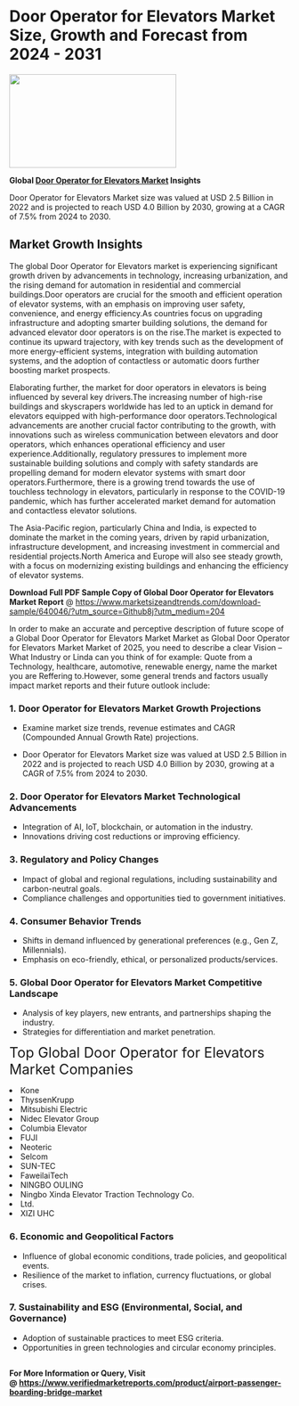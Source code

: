 <H1>Door Operator for Elevators Market Size, Growth and Forecast from 2024 - 2031</H1><img class="aligncenter size-medium wp-image-584254" src="https://thirdeyenews.in/wp-content/uploads/2024/09/Global-Market-Research-300x168.jpeg" alt="" width="300" height="168" /><p><strong>Global&nbsp;<a href="https://www.marketsizeandtrends.com/download-sample/640046/?utm_source=Github8j?utm_medium=204">Door Operator for Elevators Market</a> Insights</strong></p><p>Door Operator for Elevators Market size was valued at USD 2.5 Billion in 2022 and is projected to reach USD 4.0 Billion by 2030, growing at a CAGR of 7.5% from 2024 to 2030.</p><p><h2>Market Growth Insights</h2> <p>The global Door Operator for Elevators market is experiencing significant growth driven by advancements in technology, increasing urbanization, and the rising demand for automation in residential and commercial buildings.Door operators are crucial for the smooth and efficient operation of elevator systems, with an emphasis on improving user safety, convenience, and energy efficiency.As countries focus on upgrading infrastructure and adopting smarter building solutions, the demand for advanced elevator door operators is on the rise.The market is expected to continue its upward trajectory, with key trends such as the development of more energy-efficient systems, integration with building automation systems, and the adoption of contactless or automatic doors further boosting market prospects.</p> <p>Elaborating further, the market for door operators in elevators is being influenced by several key drivers.The increasing number of high-rise buildings and skyscrapers worldwide has led to an uptick in demand for elevators equipped with high-performance door operators.Technological advancements are another crucial factor contributing to the growth, with innovations such as wireless communication between elevators and door operators, which enhances operational efficiency and user experience.Additionally, regulatory pressures to implement more sustainable building solutions and comply with safety standards are propelling demand for modern elevator systems with smart door operators.Furthermore, there is a growing trend towards the use of touchless technology in elevators, particularly in response to the COVID-19 pandemic, which has further accelerated market demand for automation and contactless elevator solutions.</p> <p>The Asia-Pacific region, particularly China and India, is expected to dominate the market in the coming years, driven by rapid urbanization, infrastructure development, and increasing investment in commercial and residential projects.North America and Europe will also see steady growth, with a focus on modernizing existing buildings and enhancing the efficiency of elevator systems.</p> <p><span class=""><strong>Download Full PDF Sample Copy of Global Door Operator for Elevators Market Report</strong> @ <a href="https://www.marketsizeandtrends.com/download-sample/640046/?utm_source=Github8j?utm_medium=204" target="_blank">https://www.marketsizeandtrends.com/download-sample/640046/?utm_source=Github8j?utm_medium=204</a></span></p><p>In order to make an accurate and perceptive description of future scope of a Global&nbsp;Door Operator for Elevators Market Market as Global&nbsp;Door Operator for Elevators Market Market of 2025, you need to describe a clear Vision &ndash; What Industry or Linda can you think of for example: Quote from a Technology, healthcare, automotive, renewable energy, name the market you are Reffering to.However, some general trends and factors usually impact market reports and their future outlook include:</p><h3>1.&nbsp;<strong>Door Operator for Elevators Market Growth Projections</strong></h3><ul><li>Examine market size trends, revenue estimates and CAGR (Compounded Annual Growth Rate) projections.</li><li><p>Door Operator for Elevators Market size was valued at USD 2.5 Billion in 2022 and is projected to reach USD 4.0 Billion by 2030, growing at a CAGR of 7.5% from 2024 to 2030.</p></li></ul><h3>2.&nbsp;<strong>Door Operator for Elevators Market Technological Advancements</strong></h3><ul><li>Integration of AI, IoT, blockchain, or automation in the industry.</li><li>Innovations driving cost reductions or improving efficiency.</li></ul><h3>3.&nbsp;<strong>Regulatory and Policy Changes</strong></h3><ul><li>Impact of global and regional regulations, including sustainability and carbon-neutral goals.</li><li>Compliance challenges and opportunities tied to government initiatives.</li></ul><h3>4.&nbsp;<strong>Consumer Behavior Trends</strong></h3><ul><li>Shifts in demand influenced by generational preferences (e.g., Gen Z, Millennials).</li><li>Emphasis on eco-friendly, ethical, or personalized products/services.</li></ul><h3>5.&nbsp;<strong>Global Door Operator for Elevators Market Competitive Landscape</strong></h3><ul><li>Analysis of key players, new entrants, and partnerships shaping the industry.</li><li>Strategies for differentiation and market penetration.</li></ul><p data-pm-slice="1 1 []"><span style="color: inherit; font-family: inherit; font-size: 25px;">Top Global Door Operator for Elevators Market Companies</span></p><div class="" data-test-id=""><p><li>Kone</li><li> ThyssenKrupp</li><li> Mitsubishi Electric</li><li> Nidec Elevator Group</li><li> Columbia Elevator</li><li> FUJI</li><li> Neoteric</li><li> Selcom</li><li> SUN-TEC</li><li> FaweilaiTech</li><li> NINGBO OULING</li><li> Ningbo Xinda Elevator Traction Technology Co.</li><li> Ltd.</li><li> XIZI UHC</li></p></div><h3>6.&nbsp;<strong>Economic and Geopolitical Factors</strong></h3><ul><li>Influence of global economic conditions, trade policies, and geopolitical events.</li><li>Resilience of the market to inflation, currency fluctuations, or global crises.</li></ul><h3>7.&nbsp;<strong>Sustainability and ESG (Environmental, Social, and Governance)</strong></h3><ul><li>Adoption of sustainable practices to meet ESG criteria.</li><li>Opportunities in green technologies and circular economy principles.</li></ul><h2><strong style="font-size: 14px;">For More Information or Query, Visit @&nbsp;</strong><a style="background-color: #ffffff; font-size: 14px;" href="https://www.marketsizeandtrends.com/report/door-operator-for-elevators-market/" target="_blank">https://www.verifiedmarketreports.com/product/airport-passenger-boarding-bridge-market</a></h2>